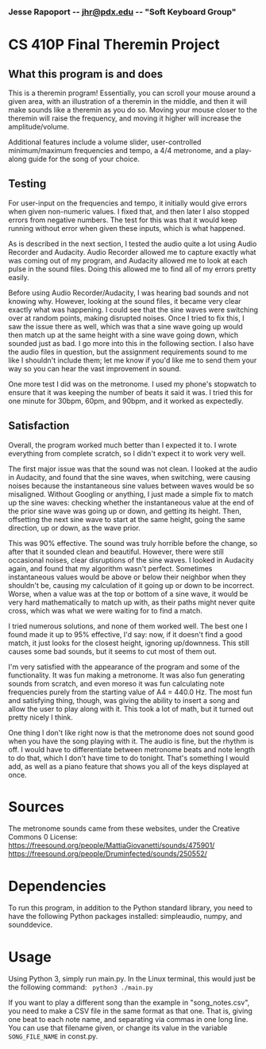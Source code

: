 
### Jesse Rapoport -- jhr@pdx.edu -- "Soft Keyboard Group"

# CS 410P Final Theremin Project
## What this program is and does

This is a theremin program! Essentially, you can scroll your mouse around a given area, with an illustration of a theremin in the middle, and then it will make sounds like a theremin as you do so. Moving your mouse closer to the theremin will raise the frequency, and moving it higher will increase the amplitude/volume.

Additional features include a volume slider, user-controlled minimum/maximum frequencies and tempo, a 4/4 metronome, and a play-along guide for the song of your choice.

## Testing

For user-input on the frequencies and tempo, it initially would give errors when given non-numeric values. I fixed that, and then later I also stopped errors from negative numbers. The test for this was that it would keep running without error when given these inputs, which is what happened. 

As is described in the next section, I tested the audio quite a lot using Audio Recorder and Audacity. Audio Recorder allowed me to capture exactly what was coming out of my program, and Audacity allowed me to look at each pulse in the sound files. Doing this allowed me to find all of my errors pretty easily. 

Before using Audio Recorder/Audacity, I was hearing bad sounds and not knowing why. However, looking at the sound files, it became very clear exactly what was happening. I could see that the sine waves were switching over at random points, making disrupted noises. Once I tried to fix this, I saw the issue there as well, which was that a sine wave going up would then match up at the same height with a sine wave going down, which sounded just as bad. I go more into this in the following section. I also have the audio files in question, but the assignment requirements sound to me like I shouldn't include them; let me know if you'd like me to send them your way so you can hear the vast improvement in sound.

One more test I did was on the metronome. I used my phone's stopwatch to ensure that it was keeping the number of beats it said it was. I tried this for one minute for 30bpm, 60pm, and 90bpm, and it worked as expectedly.


## Satisfaction
Overall, the program worked much better than I expected it to. I wrote everything from complete scratch, so I didn't expect it to work very well.

The first major issue was that the sound was not clean. I looked at the audio in Audacity, and found that the sine waves, when switching, were causing noises because the instantaneous sine values between waves would be so misaligned. Without Googling or anything, I just made a simple fix to match up the sine waves: checking whether the instantaneous value at the end of the prior sine wave was going up or down, and getting its height. Then, offsetting the next sine wave to start at the same height, going the same direction, up or down, as the wave prior.

This was 90% effective. The sound was truly horrible before the change, so after that it sounded clean and beautiful. However, there were still occasional noises, clear disruptions of the sine waves. I looked in Audacity again, and found that my algorithm wasn't perfect. Sometimes instantaneous values would be above or below their neighbor when they shouldn't be, causing my calculation of it going up or down to be incorrect. Worse, when a value was at the top or bottom of a sine wave, it would be very hard mathematically to match up with, as their paths might never quite cross, which was what we were waiting for to find a match.

I tried numerous solutions, and none of them worked well. The best one I found made it up to 95% effective, I'd say: now, if it doesn't find a good match, it just looks for the closest height, ignoring up/downness. This still causes some bad sounds, but it seems to cut most of them out.

I'm very satisfied with the appearance of the program and some of the functionality. It was fun making a metronome. It was also fun generating sounds from scratch, and even moreso it was fun calculating note frequencies purely from the starting value of A4 = 440.0 Hz. The most fun and satisfying thing, though, was giving the ability to insert a song and allow the user to play along with it. This took a lot of math, but it turned out pretty nicely I think.

One thing I don't like right now is that the metronome does not sound good when you have the song playing with it. The audio is fine, but the rhythm is off. I would have to differentiate between metronome beats and note length to do that, which I don't have time to do tonight. That's something I would add, as well as a piano feature that shows you all of the keys displayed at once. 

# Sources
The metronome sounds came from these websites, under the Creative Commons  0 License:
https://freesound.org/people/MattiaGiovanetti/sounds/475901/
https://freesound.org/people/Druminfected/sounds/250552/

# Dependencies
To run this program, in addition to the Python standard library, you need to have the following Python packages installed: simpleaudio, numpy, and sounddevice.

# Usage
Using Python 3, simply run main.py. In the Linux terminal, this would just be the  following command:  <code> python3 ./main.py </code>

If you want to play a different song than the example in "song_notes.csv", you need to make a CSV file in the same format as that one. That is, giving one beat to each note name, and separating via commas in one long line. You can use that filename given, or change its value in the variable <code>SONG_FILE_NAME</code> in const.py.